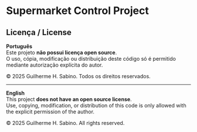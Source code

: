 # Supermarket Control Project

## Licença / License

**Português**  
Este projeto **não possui licença open source**.  
O uso, cópia, modificação ou distribuição deste código só é permitido mediante autorização explícita do autor.  

© 2025 Guilherme H. Sabino. Todos os direitos reservados.  

---

**English**  
This project **does not have an open source license**.  
Use, copying, modification, or distribution of this code is only allowed with the explicit permission of the author.  

© 2025 Guilherme H. Sabino. All rights reserved.  
